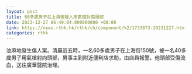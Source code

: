 ```yaml
---
layout: post
title: 60多歲男子在上海街被人用氣槍射傷頭部
date: 2023-12-27 06:49:04.000000000 +08:00
link: https://news.rthk.hk/rthk/ch/component/k2/1733873-20231227.htm
categories: rthk
---
```


油麻地發生傷人案。清晨近五時，一名60多歲男子在上海街150號，被一名40多歲男子用氣槍射向頭部，男事主到附近便利店求助，由店員報警。他頭部受傷流血，送往廣華醫院治理。
